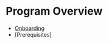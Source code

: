 # Program Overview


- [Onboarding](https://explore-ml-iemk.github.io/Onboarding/)
- [Prerequisites]
